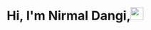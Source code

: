 # Hi, I'm Nirmal Dangi,<img src="https://github.com/TheDudeThatCode/TheDudeThatCode/blob/master/Assets/Hi.gif" width="29px">
